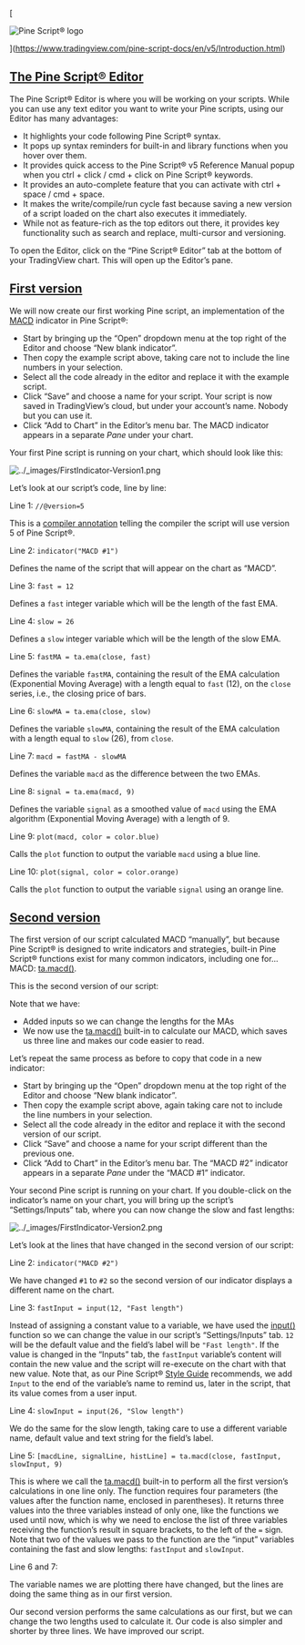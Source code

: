 [

![Pine Script® logo](https://tradingview.com/pine-script-docs/en/v5/_images/Pine-script-logo.svg)

](https://www.tradingview.com/pine-script-docs/en/v5/Introduction.html)

[The Pine Script® Editor](#id1)
----------------------------------------------------------------------------------------

The Pine Script® Editor is where you will be working on your scripts. While you can use any text editor you want to write your Pine scripts, using our Editor has many advantages:

*   It highlights your code following Pine Script® syntax.
*   It pops up syntax reminders for built-in and library functions when you hover over them.
*   It provides quick access to the Pine Script® v5 Reference Manual popup when you ctrl + click / cmd + click on Pine Script® keywords.
*   It provides an auto-complete feature that you can activate with ctrl + space / cmd + space.
*   It makes the write/compile/run cycle fast because saving a new version of a script loaded on the chart also executes it immediately.
*   While not as feature-rich as the top editors out there, it provides key functionality such as search and replace, multi-cursor and versioning.

To open the Editor, click on the “Pine Script® Editor” tab at the bottom of your TradingView chart. This will open up the Editor’s pane.

[First version](#id2)
---------------------------------------------------------------------

We will now create our first working Pine script, an implementation of the [MACD](https://www.tradingview.com/support/solutions/43000502344-macd-moving-average-convergence-divergence/) indicator in Pine Script®:



*   Start by bringing up the “Open” dropdown menu at the top right of the Editor and choose “New blank indicator”.
*   Then copy the example script above, taking care not to include the line numbers in your selection.
*   Select all the code already in the editor and replace it with the example script.
*   Click “Save” and choose a name for your script. Your script is now saved in TradingView’s cloud, but under your account’s name. Nobody but you can use it.
*   Click “Add to Chart” in the Editor’s menu bar. The MACD indicator appears in a separate _Pane_ under your chart.

Your first Pine script is running on your chart, which should look like this:

![../_images/FirstIndicator-Version1.png](https://tradingview.com/pine-script-docs/en/v5/_images/FirstIndicator-Version1.png)

Let’s look at our script’s code, line by line:

Line 1: `//@version=5`

This is a [compiler annotation](https://tradingview.com/pine-script-docs/en/v5/language/Script_structure.html#pagescriptstructure-compilerannotations) telling the compiler the script will use version 5 of Pine Script®.

Line 2: `indicator("MACD #1")`

Defines the name of the script that will appear on the chart as “MACD”.

Line 3: `fast = 12`

Defines a `fast` integer variable which will be the length of the fast EMA.

Line 4: `slow = 26`

Defines a `slow` integer variable which will be the length of the slow EMA.

Line 5: `fastMA = ta.ema(close, fast)`

Defines the variable `fastMA`, containing the result of the EMA calculation (Exponential Moving Average) with a length equal to `fast` (12), on the `close` series, i.e., the closing price of bars.

Line 6: `slowMA = ta.ema(close, slow)`

Defines the variable `slowMA`, containing the result of the EMA calculation with a length equal to `slow` (26), from `close`.

Line 7: `macd = fastMA - slowMA`

Defines the variable `macd` as the difference between the two EMAs.

Line 8: `signal = ta.ema(macd, 9)`

Defines the variable `signal` as a smoothed value of `macd` using the EMA algorithm (Exponential Moving Average) with a length of 9.

Line 9: `plot(macd, color = color.blue)`

Calls the `plot` function to output the variable `macd` using a blue line.

Line 10: `plot(signal, color = color.orange)`

Calls the `plot` function to output the variable `signal` using an orange line.

[Second version](#id3)
-----------------------------------------------------------------------

The first version of our script calculated MACD “manually”, but because Pine Script® is designed to write indicators and strategies, built-in Pine Script® functions exist for many common indicators, including one for… MACD: [ta.macd()](https://www.tradingview.com/pine-script-reference/v5/#fun_ta{dot}macd).

This is the second version of our script:



Note that we have:

*   Added inputs so we can change the lengths for the MAs
*   We now use the [ta.macd()](https://www.tradingview.com/pine-script-reference/v5/#fun_ta{dot}macd) built-in to calculate our MACD, which saves us three line and makes our code easier to read.

Let’s repeat the same process as before to copy that code in a new indicator:

*   Start by bringing up the “Open” dropdown menu at the top right of the Editor and choose “New blank indicator”.
*   Then copy the example script above, again taking care not to include the line numbers in your selection.
*   Select all the code already in the editor and replace it with the second version of our script.
*   Click “Save” and choose a name for your script different than the previous one.
*   Click “Add to Chart” in the Editor’s menu bar. The “MACD #2” indicator appears in a separate _Pane_ under the “MACD #1” indicator.

Your second Pine script is running on your chart. If you double-click on the indicator’s name on your chart, you will bring up the script’s “Settings/Inputs” tab, where you can now change the slow and fast lengths:

![../_images/FirstIndicator-Version2.png](https://tradingview.com/pine-script-docs/en/v5/_images/FirstIndicator-Version2.png)

Let’s look at the lines that have changed in the second version of our script:

Line 2: `indicator("MACD #2")`

We have changed `#1` to `#2` so the second version of our indicator displays a different name on the chart.

Line 3: `fastInput = input(12, "Fast length")`

Instead of assigning a constant value to a variable, we have used the [input()](https://www.tradingview.com/pine-script-reference/v5/#fun_input) function so we can change the value in our script’s “Settings/Inputs” tab. `12` will be the default value and the field’s label will be `"Fast length"`. If the value is changed in the “Inputs” tab, the `fastInput` variable’s content will contain the new value and the script will re-execute on the chart with that new value. Note that, as our Pine Script® [Style Guide](https://tradingview.com/pine-script-docs/en/v5/writing/Style_guide.html#pagestyleguide) recommends, we add `Input` to the end of the variable’s name to remind us, later in the script, that its value comes from a user input.

Line 4: `slowInput = input(26, "Slow length")`

We do the same for the slow length, taking care to use a different variable name, default value and text string for the field’s label.

Line 5: `[macdLine, signalLine, histLine] = ta.macd(close, fastInput, slowInput, 9)`

This is where we call the [ta.macd()](https://www.tradingview.com/pine-script-reference/v5/#fun_ta{dot}macd) built-in to perform all the first version’s calculations in one line only. The function requires four parameters (the values after the function name, enclosed in parentheses). It returns three values into the three variables instead of only one, like the functions we used until now, which is why we need to enclose the list of three variables receiving the function’s result in square brackets, to the left of the `=` sign. Note that two of the values we pass to the function are the “input” variables containing the fast and slow lengths: `fastInput` and `slowInput`.

Line 6 and 7:

The variable names we are plotting there have changed, but the lines are doing the same thing as in our first version.

Our second version performs the same calculations as our first, but we can change the two lengths used to calculate it. Our code is also simpler and shorter by three lines. We have improved our script.